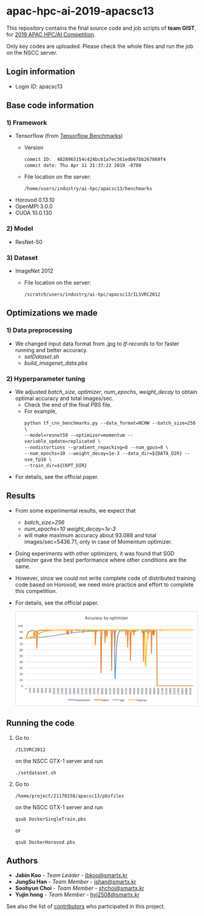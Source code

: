 # apac-hpc-ai-2019-apacsc13

This repository contains the final source code and job scripts of **team GIST**, for [2019 APAC HPC/AI Competition](https://hpcadvisorycouncil.com/events/2019/APAC-AI-HPC/).

Only key codes are uploaded. Please check the whole files and run the job on the NSCC server.

## Login information

* Login ID: apacsc13

## Base code information

### 1) Framework
* Tensorflow (from [Tensorflow Benchmarks](https://github.com/tensorflow/benchmarks))
    * Version
        ```
        commit ID:  4828965154c424bc61a7ec361edb67bb267869f4
        commit date: Thu Apr 11 21:37:22 2019 -0700
        ```

    * File location on the server: 
        ```
        /home/users/industry/ai-hpc/apacsc13/benchmarks
        ```
* Horovod 0.13.10
* OpenMPI 3.0.0
* CUDA 10.0.130

### 2) Model
* ResNet-50

### 3) Dataset
* ImageNet 2012

    * File location on the server: 
        ```
        /scratch/users/industry/ai-hpc/apacsc13/ILSVRC2012
        ```

## Optimizations we made

### 1) Data preprocessing
    
* We changed input data format from .jpg to *tf-records* to for faster running and better accuracy.
    * *setDataset.sh*
    * *build_imagenet_data.pbs*

### 2) Hyperparameter tuning

* We adjusted *batch_size*, *optimizer*, *num_epochs*, *weight_decay* to obtain optimal accuracy and total images/sec.
    * Check the end of the final PBS file.
    * For example,
        ```
        python tf_cnn_benchmarks.py --data_format=NCHW --batch_size=256 \
        --model=resnet50 --optimizer=momentum --variable_update=replicated \
        --nodistortions --gradient_repacking=8 --num_gpus=8 \
        --num_epochs=10 --weight_decay=1e-3 --data_dir=${DATA_DIR} --use_fp16 \
        --train_dir=${CKPT_DIR}
        ```
* For details, see the official paper.

## Results

* From some experimental results, we expect that 
    * *batch_size=256*
    * *num_epochs=10 weight_decay=1e-3* 
    * will make maximum accuracy about 93.088 and total images/sec=5436.71, only in case of Momentum optimizer.

* Doing experiments with other optimizers, it was found that SGD optimizer gave the best performance where other conditions are the same.

* However, since we could not write complete code of distributed training code based on Horovod, we need more practice and effort to complete this competition.

* For details, see the official paper.

    ![accuracy_by_optimizer](documents/figure/accuracy_by_optimizer.png)

## Running the code

1. Go to 
    ```
    /ILSVRC2012
    ```
    on the NSCC GTX-1 server and run 
    ```
    ./setdataset.sh
    ```
2. Go to
    ```
    /home/project/21170158/apacsc13/pbsfiles
    ```
    on the NSCC GTX-1 server and run 
    ```
    qsub DockerSingleTrain.pbs
    ```
    or
    ```
    qsub DockerHorovod.pbs
    ```

## Authors

* **Jabin Koo** - *Team Leader* - [jbkoo@smartx.kr](jbkoo@smartx.kr)
* **JungSu Han** - *Team Member* - [jshan@smartx.kr](jshan@smartx.kr)
* **Soohyun Choi** - *Team Member* - [shchoi@smartx.kr](shchoi@smartx.kr)
* **Yujin hong** - *Team Member* - [hyj2508@smartx.kr](hyj2508@smartx.kr)

See also the list of [contributors](https://github.com/your/project/contributors) who participated in this project.
